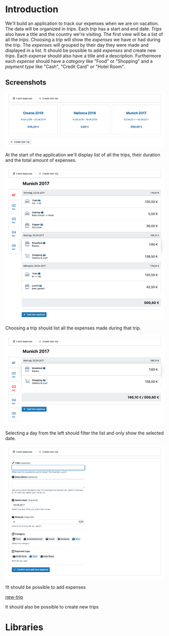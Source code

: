 # Introduction

We'll build an application to track our expenses when we are on vacation. The data will be organized in _trips_. Each _trip_ has a start and end date. _Trips_ also have a title and the country we're visiting. The first view will be a list of all the _trips_. Choosing a _trip_ will show the _expenses_ we have or had during the trip. The _expenses_ will grouped by their day they were made and displayed in a list. It should be possible to add _expenses_ and create new _trips_. Each _expense_ should also have a title and a description. Furthermore each _expense_ should have a _category_ like "Food" or "Shopping" and a _payment type_ like "Cash", "Credit Card" or "Hotel Room".

## Screenshots

![trips](https://raw.githubusercontent.com/ankri/react-workshop/master/tasks/screenshots/trips.png)

At the start of the application we'll display list of all the trips, their duration and the total amount of expenses.

![trip](https://raw.githubusercontent.com/ankri/react-workshop/master/tasks/screenshots/trip.png)

Choosing a trip should list all the expenses made during that trip.

![trip-filtered](https://raw.githubusercontent.com/ankri/react-workshop/master/tasks/screenshots/trip-filtered.png)

Selecting a day from the left should filter the list and only show the selected date.

![add-expense](https://raw.githubusercontent.com/ankri/react-workshop/master/tasks/screenshots/new-expense.png)

!It should be possible to add expenses

[new-trip](https://raw.githubusercontent.com/ankri/react-workshop/master/tasks/screenshots/new-trip.png)

It should also be possible to create new trips

# Libraries
